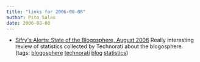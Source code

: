 ```yaml
---
title: "links for 2006-08-08"
author: Pito Salas
date: 2006-08-08
---
```




  * [Sifry's Alerts: State of the Blogosphere, August 2006](<http://www.sifry.com/alerts/archives/000436.html>) Really interesting review of statistics collected by Technorati about the blogosphere. (tags: [blogosphere](<http://del.icio.us/pitosalas/blogosphere>) [technorati](<http://del.icio.us/pitosalas/technorati>) [blog](<http://del.icio.us/pitosalas/blog>) [statistics](<http://del.icio.us/pitosalas/statistics>))
>>



